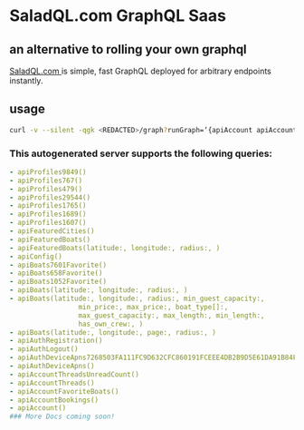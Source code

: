 # SaladQL.com GraphQL Saas
## an alternative to rolling your own graphql

[SaladQL.com ](https://saladql.com) is simple, fast GraphQL deployed
for arbitrary endpoints instantly.
## usage
```bash
curl -v --silent -qgk <REDACTED>/graph?runGraph=‘{apiAccount apiAccountBookings apiAccountFavoriteBoats apiAccountThreads apiAccountThreadsUnreadCount apiAuthDeviceApns apiAuthDeviceApns7268503FA111FC9D632CFC860191FCEEE4DB2B9D5E61DA91B84FD4C34CDC2D3D apiAuthLogout apiAuthRegistration apiBoats1052Favorite apiBoats658Favorite apiBoats7601Favorite apiConfig apiFeaturedBoats apiFeaturedCities apiProfiles1607 apiProfiles1689 apiProfiles1765 apiProfiles29544 apiProfiles479 apiProfiles767 apiProfiles9849}’
```
### This autogenerated server supports the following queries:
```yaml
- apiProfiles9849()
- apiProfiles767()
- apiProfiles479()
- apiProfiles29544()
- apiProfiles1765()
- apiProfiles1689()
- apiProfiles1607()
- apiFeaturedCities()
- apiFeaturedBoats()
- apiFeaturedBoats(latitude:, longitude:, radius:, )
- apiConfig()
- apiBoats7601Favorite()
- apiBoats658Favorite()
- apiBoats1052Favorite()
- apiBoats(latitude:, longitude:, radius:, )
- apiBoats(latitude:, longitude:, radius:, min_guest_capacity:, 
	             min_price:, max_price:, boat_type[]:,
	             max_guest_capacity:, max_length:, min_length:, 
                 has_own_crew:, )
- apiBoats(latitude:, longitude:, page:, radius:, )
- apiAuthRegistration()
- apiAuthLogout()
- apiAuthDeviceApns7268503FA111FC9D632CFC860191FCEEE4DB2B9D5E61DA91B84FD4C34CDC2D3D()
- apiAuthDeviceApns()
- apiAccountThreadsUnreadCount()
- apiAccountThreads()
- apiAccountFavoriteBoats()
- apiAccountBookings()
- apiAccount()
### More Docs coming soon!
